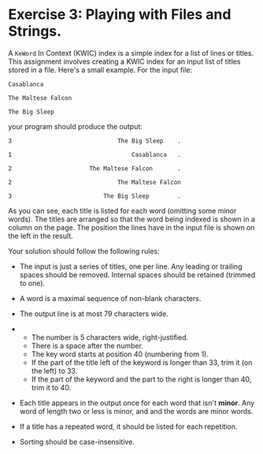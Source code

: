 # Exercise 3: Playing with Files and Strings.

A `KeWord` In Context (KWIC) index is a simple index for a list of lines or titles. This assignment involves creating a KWIC index for an input list of titles stored in a file. Here's a small example. For the input file:

    Casablanca

    The Maltese Falcon

    The Big Sleep

your program should produce the output:

    3                              The Big Sleep    .

    1                                  Casablanca   .

    2                      The Maltese Falcon       .

    2                              The Maltese Falcon

    3                          The Big Sleep        .

As you can see, each title is listed for each word (omitting some minor words). The titles are arranged so that the word being indexed is shown in a column on the page. The position the lines have in the input file is shown on the left in the result.

Your solution should follow the following rules:

*    The input is just a series of titles, one per line. Any leading or trailing spaces should be removed. Internal spaces should be retained (trimmed to one).
*    A word is a maximal sequence of non-blank characters.
*    The output line is at most 79 characters wide.
*    
    * The number is 5 characters wide, right-justified.
    * There is a space after the number.
    * The key word starts at position 40 (numbering from 1).
    *   If the part of the title left of the keyword is longer than 33, trim it (on the left) to 33.
    *   If the part of the keyword and the part to the right is longer than 40, trim it to 40.
    
*    Each title appears in the output once for each word that isn't **minor**. Any word of length two or less is minor, and and the words are minor words.
*    If a title has a repeated word, it should be listed for each repetition.
*    Sorting should be case-insensitive.
